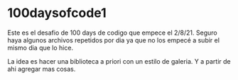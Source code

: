 # 100daysofcode1
Este es el desafio de 100 days de codigo que empece el 2/8/21. Seguro haya algunos archivos repetidos por dia ya que no los empecé a subir el mismo dia que lo hice.

La idea es hacer una biblioteca a priori con un estilo de galeria. Y a partir de ahi agregar mas cosas.
